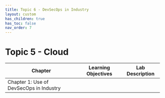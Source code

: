 ```yaml
---
title: Topic 6 - DevSecOps in Industry
layout: custom
has_children: true
has_toc: false
nav_order: 7
---
```

# Topic 5 - Cloud

| Chapter | Learning Objectives | Lab Description |
|---------|---------------------|-----------------|
| Chapter 1: Use of DevSecOps in Industry |

